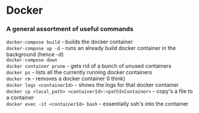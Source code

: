 # Docker

### A general assortment of useful commands

`docker-compose build` - builds the docker container  
`docker-compose up -d` - runs an already build docker container in the background (hence -d)  
`docker-compose down`  
`docker container prune` - gets rid of a bunch of unused containers  
`docker ps` - lists all the currently running docker containers  
`docker rm` - removes a docker container (I think)  
`docker logs <containerId>` - shows the logs for that docker container  
`docker cp <local_path> <containerId>:<pathInContainer>` - copy's a file to a container  
`docker exec -it <containerId> bash` - essentially ssh's into the container
